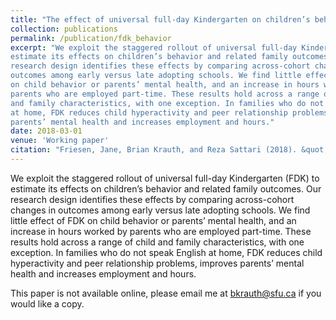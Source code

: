 ```yaml
---
title: "The effect of universal full-day Kindergarten on children’s behavior"
collection: publications
permalink: /publication/fdk_behavior
excerpt: "We exploit the staggered rollout of universal full-day Kindergarten (FDK) to 
estimate its effects on children’s behavior and related family outcomes. Our 
research design identifies these effects by comparing across-cohort changes in
outcomes among early versus late adopting schools. We find little effect of FDK 
on child behavior or parents’ mental health, and an increase in hours worked by
parents who are employed part-time. These results hold across a range of child 
and family characteristics, with one exception. In families who do not speak English 
at home, FDK reduces child hyperactivity and peer relationship problems, improves 
parents’ mental health and increases employment and hours."
date: 2018-03-01
venue: 'Working paper'
citation: "Friesen, Jane, Brian Krauth, and Reza Sattari (2018). &quot;The effect of universal full-day Kindergarten on children’s behavior.&quot; Working paper, Simon Fraser University."
---
```

We exploit the staggered rollout of universal full-day Kindergarten (FDK) to 
estimate its effects on children’s behavior and related family outcomes. Our 
research design identifies these effects by comparing across-cohort changes in
outcomes among early versus late adopting schools. We find little effect of FDK 
on child behavior or parents’ mental health, and an increase in hours worked by
parents who are employed part-time. These results hold across a range of child 
and family characteristics, with one exception. In families who do not speak English 
at home, FDK reduces child hyperactivity and peer relationship problems, improves 
parents’ mental health and increases employment and hours. 

This paper is not available online, please email me at bkrauth@sfu.ca if you would like a copy.
